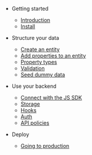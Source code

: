 - Getting started

  - [Introduction](introduction.md)
  - [Install](install.md)

- Structure your data

  - [Create an entity](entities.md)
  - [Add properties to an entity](properties.md)
  - [Property types](property-types.md)
  - [Validation](validation.md)
  - [Seed dummy data](dummy-data.md)

- Use your backend

  - [Connect with the JS SDK](connect.md)
  - [Storage](storage.md)
  - [Hooks](hooks.md)
  - [Auth](auth.md)
  - [API policies](api-policies.md)

- Deploy
  - [Going to production](going-to-production.md)
